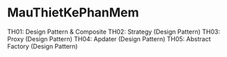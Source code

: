 # MauThietKePhanMem
TH01: Design Pattern & Composite
TH02: Strategy (Design Pattern)
TH03: Proxy (Design Pattern)
TH04: Apdater (Design Pattern)
TH05: Abstract Factory (Design Pattern)
